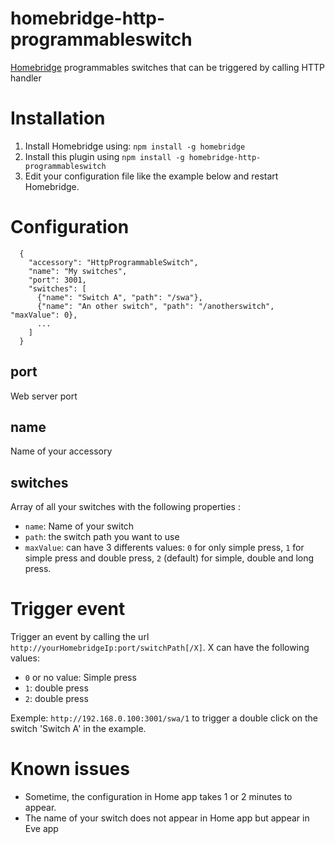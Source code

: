 # homebridge-http-programmableswitch
[Homebridge](https://github.com/nfarina/homebridge) programmables switches that can be triggered by calling HTTP handler

# Installation
1. Install Homebridge using: `npm install -g homebridge`
2. Install this plugin using `npm install -g homebridge-http-programmableswitch`
3. Edit your configuration file like the example below and restart Homebridge.

# Configuration
```
  {
    "accessory": "HttpProgrammableSwitch",
    "name": "My switches",
    "port": 3001,
    "switches": [
      {"name": "Switch A", "path": "/swa"},
      {"name": "An other switch", "path": "/anotherswitch", "maxValue": 0},
      ...
    ]
  }
```

## port
Web server port

## name
Name of your accessory

## switches
Array of all your switches with the following properties :
* `name`: Name of your switch
* `path`: the switch path you want to use
* `maxValue`: can have 3 differents values: `0` for only simple press, `1` for simple press and double press, `2` (default) for simple, double and long press.

# Trigger event
Trigger an event by calling the url `http://yourHomebridgeIp:port/switchPath[/X]`. X can have the following values:
* `0` or no value: Simple press
* `1`: double press
* `2`: double press

Exemple: `http://192.168.0.100:3001/swa/1` to trigger a double click on the switch 'Switch A' in the example.


# Known issues
* Sometime, the configuration in Home app takes 1 or 2 minutes to appear.
* The name of your switch does not appear in Home app but appear in Eve app
